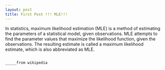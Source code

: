 ```yaml
---
layout: post
title: First Post !!! MLE!!!
---
```


In statistics, maximum likelihood estimation (MLE) is a method of estimating the parameters of a statistical model, given observations. MLE attempts to find the parameter values that maximize the likelihood function, given the observations. The resulting estimate is called a maximum likelihood estimate, which is also abbreviated as MLE. 

                                                                       _____from wikipedia
